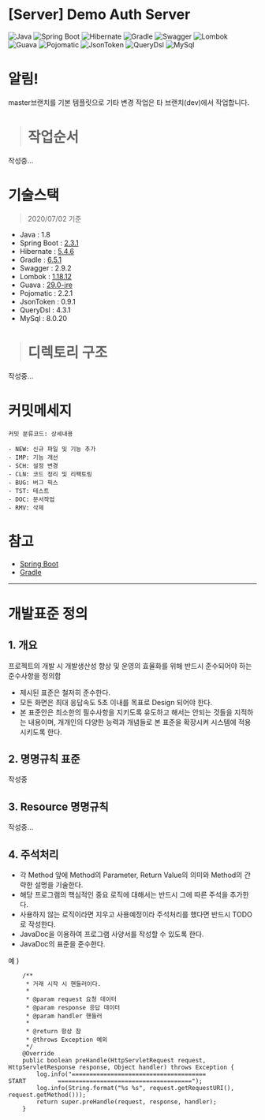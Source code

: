 # [Server] Demo Auth Server

![Java](https://img.shields.io/badge/Java-1.8-red.svg) 
![Spring Boot](https://img.shields.io/badge/Spring%20Boot-2.3.1-green.svg) 
![Hibernate](https://img.shields.io/badge/Hibernate-5.4.6-orange.svg)
![Gradle](https://img.shields.io/badge/Gradle-5.6.2-lightgrey.svg) 
![Swagger](https://img.shields.io/badge/Swagger-2.9.2-blue.svg)
![Lombok](https://img.shields.io/badge/Lombok-1.18.12-blueviolet.svg)
![Guava](https://img.shields.io/badge/Guava-29.0-blueviolet.svg)
![Pojomatic](https://img.shields.io/badge/pojomatic-2.2.1-blueviolet.svg)
![JsonToken](https://img.shields.io/badge/JsonToken-0.9.1-blueviolet.svg)
![QueryDsl](https://img.shields.io/badge/QueryDsl-4.3.1-blueviolet.svg)
![MySql](https://img.shields.io/badge/MySql-8.0.20-blueviolet.svg)

# 알림!
master브랜치를 기본 템플릿으로 기타 변경 작업은 타 브랜치(dev)에서 작업합니다.

># 작업순서
작성중...

# 기술스택
>2020/07/02 기준
- Java         : 1.8
- Spring Boot  : [2.3.1](https://spring.io/projects/spring-boot)
- Hibernate    : [5.4.6]()
- Gradle       : [6.5.1](https://gradle.org/releases/)
- Swagger      : 2.9.2
- Lombok       : [1.18.12](https://projectlombok.org/setup/gradle)
- Guava       : [29.0-jre](https://github.com/google/guava)
- Pojomatic      : 2.2.1
- JsonToken      : 0.9.1
- QueryDsl      : 4.3.1
- MySql      : 8.0.20

># 디렉토리 구조
작성중...

# 커밋메세지
```
커밋 분류코드: 상세내용

- NEW: 신규 파일 및 기능 추가
- IMP: 기능 개선
- SCH: 설정 변경
- CLN: 코드 정리 및 리팩토링
- BUG: 버그 픽스
- TST: 테스트
- DOC: 문서작업
- RMV: 삭제
```

# 참고
- [Spring Boot](https://spring.io/projects/spring-boot)
- [Gradle](https://docs.gradle.org/current/userguide/userguide.html)

---

# 개발표준 정의

## 1. 개요
프로젝트의 개발 시 개발생산성 향상 및 운영의 효율화를 위해 반드시 준수되어야 하는 준수사항을 정의함

 - 제시된 표준은 철저히 준수한다.
 - 모든 화면은 최대 응답속도 5초 이내를 목표로 Design 되어야 한다.
 - 본 표준안은 최소한의 필수사항을 지키도록 유도하고 해서는 안되는 것들을 지적하는 내용이며, 개개인의 다양한 능력과 개념들로 본 표준을 확장시켜 시스템에 적용시키도록 한다.

## 2. 명명규칙 표준

작성중

## 3. Resource 명명규칙

작성중...

## 4. 주석처리
 - 각 Method 앞에 Method의 Parameter, Return Value의 의미와 Method의 간략한 설명을 기술한다.
 - 해당 프로그램의 핵심적인 중요 로직에 대해서는 반드시 그에 따른 주석을 추가한다.
 - 사용하지 않는 로직이라면 지우고 사용예정이라 주석처리를 했다면 반드시 TODO로 작성한다.
 - JavaDoc을 이용하여 프로그램 사양서를 작성할 수 있도록 한다.
 - JavaDoc의 표준을 준수한다.

예 ) 
```
    /**
     * 거래 시작 시 핸들러이다.
     *
     * @param request 요청 데이터
     * @param response 응답 데이터
     * @param handler 핸들러
     *
     * @return 항상 참
     * @throws Exception 예외
     */
    @Override
    public boolean preHandle(HttpServletRequest request, HttpServletResponse response, Object handler) throws Exception {
        log.info("======================================          START         ======================================");
        log.info(String.format("%s %s", request.getRequestURI(), request.getMethod()));
        return super.preHandle(request, response, handler);
    }
```
